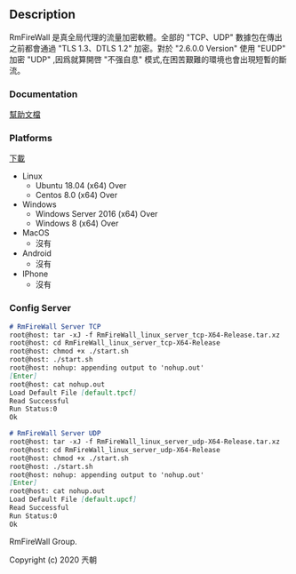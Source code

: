 ## Description

RmFireWall 是真全局代理的流量加密軟體。全部的 "TCP、UDP" 數據包在傳出之前都會通過 "TLS 1.3、DTLS 1.2" 加密。對於 "2.6.0.0 Version" 使用 "EUDP" 加密 "UDP" ,因爲就算開啓 "不强自息" 模式,在困苦艱難的環境也會出現短暫的斷流。

### Documentation

[幫助文檔](https://github.com/8qw/RmFireWall/wiki)

### Platforms

[下載](https://github.com/8qw/RmFireWall/releases)

<ul>
 <li>Linux
  <ul>
    <li>Ubuntu 18.04 (x64) Over</li>
    <li>Centos 8.0 (x64) Over</li>
  </ul>
 </li>

 <li>Windows
  <ul>
    <li>Windows Server 2016 (x64) Over</li>
    <li>Windows 8 (x64) Over</li>
  </ul>
 </li>

 <li>MacOS
  <ul>
   <li>沒有</li>
  </ul>
 </li>
 
 <li>Android
  <ul>
   <li>沒有</li>
  </ul>
 </li>
 
 <li>IPhone
  <ul>
   <li>沒有</li>
  </ul>
 </li>
 
</ul>

### Config Server

```markdown
# RmFireWall Server TCP
root@host: tar -xJ -f RmFireWall_linux_server_tcp-X64-Release.tar.xz
root@host: cd RmFireWall_linux_server_tcp-X64-Release
root@host: chmod +x ./start.sh
root@host: ./start.sh
root@host: nohup: appending output to 'nohup.out'
[Enter]
root@host: cat nohup.out
Load Default File [default.tpcf]
Read Successful
Run Status:0
Ok

# RmFireWall Server UDP
root@host: tar -xJ -f RmFireWall_linux_server_udp-X64-Release.tar.xz
root@host: cd RmFireWall_linux_server_udp-X64-Release
root@host: chmod +x ./start.sh
root@host: ./start.sh
root@host: nohup: appending output to 'nohup.out'
[Enter]
root@host: cat nohup.out
Load Default File [default.upcf]
Read Successful
Run Status:0
Ok

```


RmFireWall Group.

Copyright (c) 2020 兲朝

